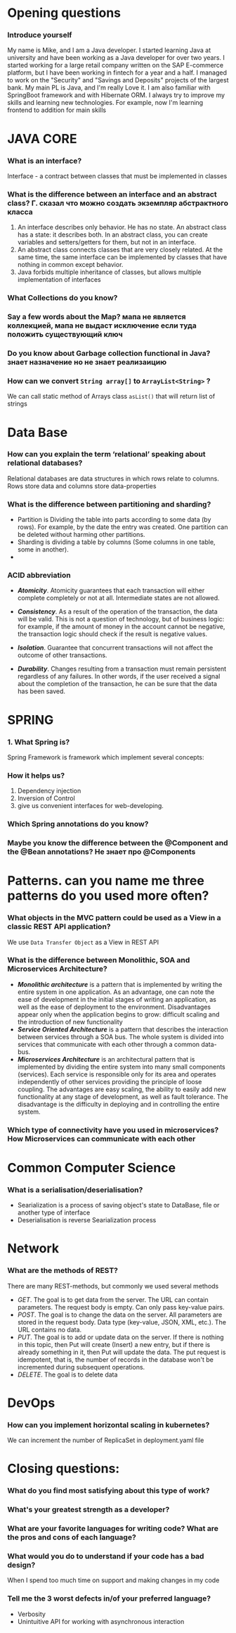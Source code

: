# Opening questions
### Introduce yourself
My name is Mike, and I am a Java developer. I started learning Java at university and have been working as a Java developer for over two years. I started working for a large retail company written on the SAP E-commerce platform, but I have been working in fintech for a year and a half. I managed to work on the "Security" and "Savings and Deposits" projects of the largest bank.
My main PL is Java, and I'm really Love it. I am also familiar with SpringBoot framework and with Hibernate ORM.
I always try to improve my skills and learning new technologies. For example, now I'm learning frontend to addition for main skills


# JAVA CORE
### What is an interface?
Interface - a contract between classes that must be implemented in classes

### What is the difference between an interface and an abstract class? Г. сказал что можно создать экземпляр абстрактного класса  
1. An interface describes only behavior. He has no state. An abstract class has a state: it describes both. In an abstract class, you can create variables and setters/getters for them, but not in an interface.
2. An abstract class connects classes that are very closely related.
At the same time, the same interface can be implemented by classes that have nothing in common except behavior.
3. Java forbids multiple inheritance of classes, but allows multiple implementation of interfaces

### What Collections do you know? 

### Say a few words about the Map? мапа не является коллекцией, мапа не выдаст исключение если туда положить существующий ключ

### Do you know about Garbage collection functional in Java? знает назначение но не знает реализаицию

### How can we convert `String array[]` to `ArrayList<String>` ?
We can call static method of Arrays class `asList()` that will return list of strings

# Data Base
### How can you explain the term ‘relational’ speaking about relational databases?
Relational databases are data structures in which rows relate to columns. Rows store data and columns store data-properties  
### What is the difference between partitioning and sharding?
- Partition is Dividing the table into parts according to some data (by rows). For example, by the date the entry was created. 
One partition can be deleted without harming other partitions.
- Sharding is dividing a table by columns (Some columns in one table, some in another).
- 
### ACID abbreviation
- _**Atomicity**_. Atomicity guarantees that each transaction will either complete completely or not at all. Intermediate states are not allowed.

- _**Consistency**_. As a result of the operation of the transaction, the data will be valid. This is not a question of technology, but of business logic: for example, if the amount of money in the account cannot be negative, the transaction logic should check if the result is negative values.

- _**Isolation**_. Guarantee that concurrent transactions will not affect the outcome of other transactions.

- _**Durability**_. Changes resulting from a transaction must remain persistent regardless of any failures. In other words, if the user received a signal about the completion of the transaction, he can be sure that the data has been saved.

# SPRING
### 1. What Spring is?
Spring Framework is framework which implement several concepts:
### How it helps us?
1. Dependency injection
2. Inversion of Control
3. give us convenient interfaces for web-developing.
### Which Spring annotations do you know?
### Maybe you know the difference between the @Component and the @Bean annotations? Не знает про @Components 

# Patterns. can you name me three patterns do you used more often?
### What objects in the MVC pattern could be used as a View in a classic REST API application?
We use `Data Transfer Object` as a View in REST API

### What is the difference between Monolithic, SOA and Microservices Architecture?
- _**Monolithic architecture**_ is a pattern that is implemented by writing the entire system in one application. As an advantage, one can note the ease of development in the initial stages of writing an application, as well as the ease of deployment to the environment. Disadvantages appear only when the application begins to grow: difficult scaling and the introduction of new functionality
- _**Service Oriented Architecture**_ is a pattern that describes the interaction between services through a SOA bus. The whole system is divided into services that communicate with each other through a common data-bus.
- _**Microservices Architecture**_ is an architectural pattern that is implemented by dividing the entire system into many small components (services). Each service is responsible only for its area and operates independently of other services providing the principle of loose coupling. The advantages are easy scaling, the ability to easily add new functionality at any stage of development, as well as fault tolerance. The disadvantage is the difficulty in deploying and in controlling the entire system.

### Which type of connectivity have you used in microservices? How Microservices can communicate with each other
# Common Computer Science
### What is a serialisation/deserialisation?
- Searialization is a process of saving object's state to DataBase, file or another type of interface
- Deserialisation is reverse Searialization process

# Network
### What are the methods of REST?
There are many REST-methods, but commonly we used several methods
- _GET_. The goal is to get data from the server. The URL can contain parameters. The request body is empty. Can only pass key-value pairs.
- _POST_. The goal is to change the data on the server. All parameters are stored in the request body. Data type (key-value, JSON, XML, etc.). The URL contains no data.
- _PUT_. The goal is to add or update data on the server. If there is nothing in this topic, then Put will create (Insert) a new entry, but if there is already something in it, then Put will update the data. 
The put request is idempotent, that is, the number of records in the database won't be incremented during subsequent operations.
- _DELETE_. The goal is to delete data

# DevOps

### How can you implement horizontal scaling in kubernetes?
We can increment the number of ReplicaSet in deployment.yaml file

# Closing questions:
### What do you find most satisfying about this type of work?
### What's your greatest strength as a developer?
### What are your favorite languages for writing code? What are the pros and cons of each language?

### What would you do to understand if your code has a bad design?
When I spend too much time on support and making changes in my code
### Tell me the 3 worst defects in/of your preferred language?
- Verbosity
- Unintuitive API for working with asynchronous interaction